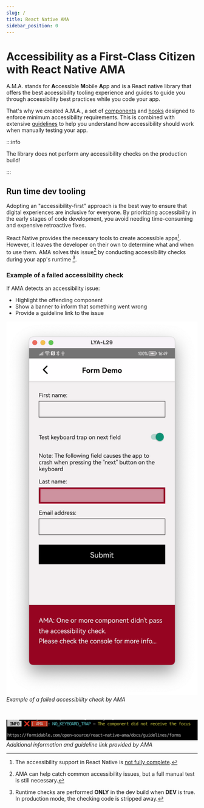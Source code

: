 ```yaml
---
slug: /
title: React Native AMA
sidebar_position: 0
---
```


# Accessibility as a First-Class Citizen with React Native AMA

A.M.A. stands for **A**ccessible **M**obile **A**pp and is a React native library that offers the best accessibility tooling experience and guides to guide you through accessibility best practices while you code your app.

That's why we created A.M.A., a set of [components](https://formidable.com/open-source/react-native-ama/components/) and
[hooks](https://formidable.com/open-source/react-native-ama/components/) designed to enforce minimum accessibility requirements.
This is combined with extensive [guidelines](https://formidable.com/open-source/react-native-ama/guidelines/) to help you understand how accessibility should work when manually testing your app.

:::info

The library does not perform any accessibility checks on the production build!

:::

## Run time dev tooling

Adopting an "accessibility-first" approach is the best way to ensure that digital experiences are inclusive for everyone. By prioritizing accessibility in the early stages of code development, you avoid needing time-consuming and expensive retroactive fixes.

React Native provides the necessary tools to create accessible apps[^1]. However, it leaves the developer on their own to determine what and when to use them. AMA solves this issue[^2] by conducting accessibility checks during your app's runtime [^3].

### Example of a failed accessibility check

If AMA detects an accessibility issue:

- Highlight the offending component
- Show a banner to inform that something went wrong
- Provide a guideline link to the issue

![Example of a failed accessibility check by AMA](https://github.com/FormidableLabs/react-native-ama/blob/main/docs/ama-demo.png?raw=true)
_Example of a failed accessibility check by AMA_

<br />

![Additional information and guideline link provided by AMA](https://github.com/FormidableLabs/react-native-ama/blob/main/docs/ama-console-error.png?raw=true)
_Additional information and guideline link provided by AMA_

[^1]: The accessibility support in React Native is [not fully complete](https://github.com/facebook/react-native/projects/15).
[^2]: AMA can help catch common accessibility issues, but a full manual test is still necessary.
[^3]: Runtime checks are performed **ONLY** in the dev build when **DEV** is true. In production mode, the checking code is stripped away.
